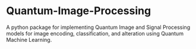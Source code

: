 # Quantum-Image-Processing
A python package for implementing Quantum Image and Signal Processing models for image encoding, classification, and alteration using Quantum Machine Learning.
